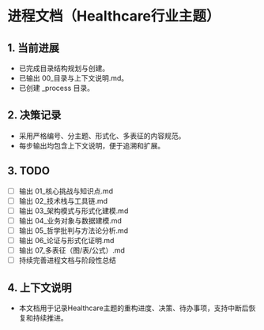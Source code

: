 # 进程文档（Healthcare行业主题）

## 1. 当前进展

- 已完成目录结构规划与创建。
- 已输出 00_目录与上下文说明.md。
- 已创建 _process 目录。

## 2. 决策记录

- 采用严格编号、分主题、形式化、多表征的内容规范。
- 每步输出均包含上下文说明，便于追溯和扩展。

## 3. TODO

- [ ] 输出 01_核心挑战与知识点.md
- [ ] 输出 02_技术栈与工具链.md
- [ ] 输出 03_架构模式与形式化建模.md
- [ ] 输出 04_业务对象与数据建模.md
- [ ] 输出 05_哲学批判与方法论分析.md
- [ ] 输出 06_论证与形式化证明.md
- [ ] 输出 07_多表征（图/表/公式）.md
- [ ] 持续完善进程文档与阶段性总结

## 4. 上下文说明

- 本文档用于记录Healthcare主题的重构进度、决策、待办事项，支持中断后恢复和持续推进。
